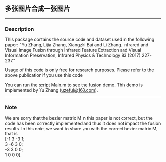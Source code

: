 ## 多张图片合成一张图片
***
### Description
This package contains the source code and dataset used in the following paper:
"Yu Zhang, Lijia Zhang, Xiangzhi Bai and Li Zhang. Infrared and Visual Image Fusion through Infrared Feature Extraction and Visual Information Preservation, Infrared Physics & Technology 83 (2017) 227-237."

Usage of this code is only free for research purposes. Please refer to the above publication if you use this code. 

You can run the script Main.m to see the fusion demo.
This demo is implemented by Yu Zhang (uzeful@163.com).
***

### Note
We are sorry that the bezier matrix M in this paper is not correct, but the code has been correctly implemented and thus it does not impact the fusion results. 
In this note, we want to share you with the correct bezier matrix M, that is  
[-1 3 -3 1;  
 3 -6 3 0;  
 -3 3 0 0;  
 1 0 0 0].  

